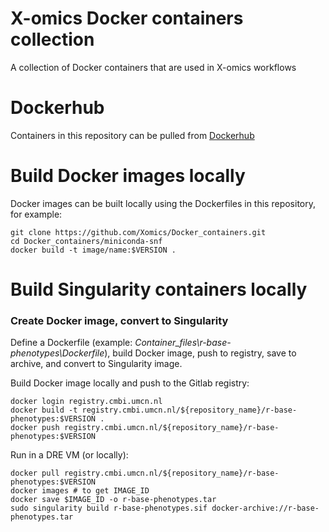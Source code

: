 # X-omics Docker containers collection
A collection of Docker containers that are used in X-omics workflows

# Dockerhub
Containers in this repository can be pulled from [Dockerhub](https://hub.docker.com/u/casperdevisser)

# Build Docker images locally
Docker images can be built locally using the Dockerfiles in this repository, for example: 

```{bash}
git clone https://github.com/Xomics/Docker_containers.git
cd Docker_containers/miniconda-snf
docker build -t image/name:$VERSION .
```

# Build Singularity containers **locally**

### Create Docker image, convert to Singularity

Define a Dockerfile (example: *Container_files\r-base-phenotypes\Dockerfile*), build Docker image, push to registry, save to archive, and convert to Singularity image.

Build Docker image locally and push to the Gitlab registry:
```{bash}
docker login registry.cmbi.umcn.nl
docker build -t registry.cmbi.umcn.nl/${repository_name}/r-base-phenotypes:$VERSION .
docker push registry.cmbi.umcn.nl/${repository_name}/r-base-phenotypes:$VERSION
```

Run in a DRE VM (or locally):
```{bash}
docker pull registry.cmbi.umcn.nl/${repository_name}/r-base-phenotypes:$VERSION
docker images # to get IMAGE_ID
docker save $IMAGE_ID -o r-base-phenotypes.tar
sudo singularity build r-base-phenotypes.sif docker-archive://r-base-phenotypes.tar
```
